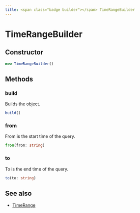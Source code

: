 ```yaml
---
title: <span class="badge builder"></span> TimeRangeBuilder
---
```

# <span class="badge builder"></span> TimeRangeBuilder

## Constructor

```typescript
new TimeRangeBuilder()
```
## Methods

### <span class="badge object-method"></span> build

Builds the object.

```typescript
build()
```

### <span class="badge object-method"></span> from

From is the start time of the query.

```typescript
from(from: string)
```

### <span class="badge object-method"></span> to

To is the end time of the query.

```typescript
to(to: string)
```

## See also

 * <span class="badge object-type-interface"></span> [TimeRange](./object-TimeRange.md)
